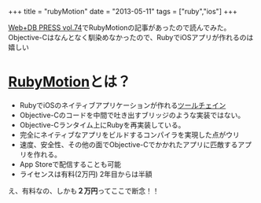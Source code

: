 +++
title = "rubyMotion"
date = "2013-05-11"
tags = ["ruby","ios"]
+++

[Web+DB PRESS vol.74](http://gihyo.jp/magazine/wdpress/archive/2013/vol74)でRubyMotionの記事があったので読んでみた。 Objective-Cはなんとなく馴染めなかったので、RubyでiOSアプリが作れるのは嬉しい

<!--more-->

# [RubyMotion](http://www.rubymotion.com/)とは？
- RubyでiOSのネイティブアプリケーションが作れる[ツールチェイン](http://ja.wikipedia.org/wiki/%E3%83%84%E3%83%BC%E3%83%AB%E3%83%81%E3%82%A7%E3%83%BC%E3%83%B3)
- Objective-Cのコードを中間で吐き出すブリッジのような実装ではない。
- Objective-Cランタイム上にRubyを再実装している。
- 完全にネイティブなアプリをビルドするコンパイラを実現した点がウリ
- 速度、安全性、その他の面でObjective-Cでかかれたアプリに匹敵するアプリを作れる。
- App Storeで配信することも可能
- ライセンスは有料(2万円) 2年目からは半額

え、有料なの、しかも**２万円**ってここで断念！！
